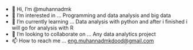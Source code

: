 - 👋 Hi, I’m @muhannadmk
- 👀 I’m interested in ... Programming and data analysis and big data
- 🌱 I’m currently learning ... Data analysis with python and after i finished i will go for analysis with R
- 💞️ I’m looking to collaborate on ... Any data analytics project
- 📫 How to reach me ... 
eng.muhannadmkdood@gmail.com 

<!---
muhannadmk/muhannadmk is a ✨ special ✨ repository because its `README.md` (this file) appears on your GitHub profile.
You can click the Preview link to take a look at your changes.
--->
